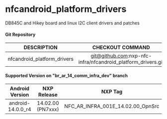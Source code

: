 # nfcandroid_platform_drivers
DB845C and Hikey board and linux I2C client drivers and patches


#### Git Repository

| DESCRIPTION        | CHECKOUT COMMAND          |
| :-------------: |:-------------:| 
| nfcandroid_platform_drivers | git@github.com:nxp-nfc-infra/nfcandroid_platform_drivers.git |

#### Supported Version on "br_ar_14_comm_infra_dev" branch
| Android Version        | NXP Release          | NXP Tag  |
| :-------------: |:---------------------:| :-----:|
| android-14.0.0_r4              |  14.02.00 (PN7xxx) |  NFC_AR_INFRA_001E_14.02.00_OpnSrc |





